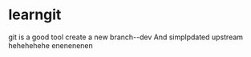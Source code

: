 
# learngit
git is a good tool
create a new branch--dev And simplpdated upstream
hehehehehe
enenenenen

